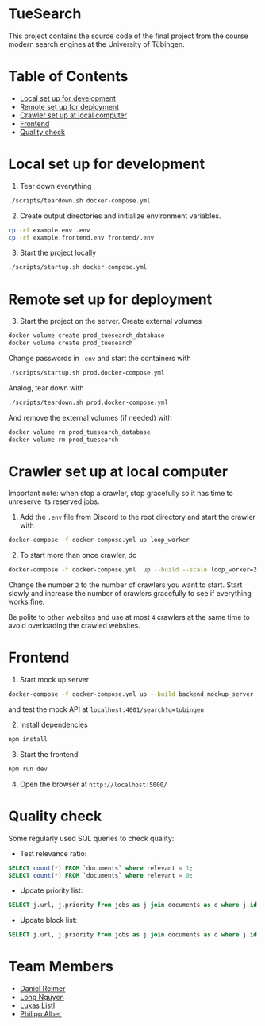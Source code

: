 # TueSearch

This project contains the source code of the final project from the course modern search engines at the University of
Tübingen.

# Table of Contents
- [Local set up for development](#local-set-up-for-development)
- [Remote set up for deployment](#remote-set-up-for-deployment)
- [Crawler set up at local computer](#crawler-set-up-at-local-computer)
- [Frontend](#frontend)
- [Quality check](#quality-check)

# Local set up for development

1. Tear down everything

```bash
./scripts/teardown.sh docker-compose.yml
```

2. Create output directories and initialize environment variables.

```bash
cp -rf example.env .env 
cp -rf example.frontend.env frontend/.env
```

3. Start the project locally

```bash
./scripts/startup.sh docker-compose.yml
```

# Remote set up for deployment

3. Start the project on the server. Create external volumes

```bash
docker volume create prod_tuesearch_database
docker volume create prod_tuesearch
```

Change passwords in `.env` and start the containers with

```bash
./scripts/startup.sh prod.docker-compose.yml
```

Analog, tear down with

```bash
./scripts/teardown.sh prod.docker-compose.yml
```

And remove the external volumes (if needed) with

```bash
docker volume rm prod_tuesearch_database
docker volume rm prod_tuesearch
```

# Crawler set up at local computer

Important note: when stop a crawler, stop gracefully so it has time to unreserve its reserved jobs.

1. Add the `.env` file from Discord to the root directory and start the crawler with

```bash
docker-compose -f docker-compose.yml up loop_worker
```

2. To start more than once crawler, do

```bash
docker-compose -f docker-compose.yml  up --build --scale loop_worker=2 loop_worker
```

Change the number `2` to the number of crawlers you want to start. Start slowly and increase the number of crawlers
gracefully to see if everything works fine.

Be polite to other websites and use at most `4` crawlers at the same time to avoid overloading the crawled websites.

# Frontend

1. Start mock up server

```bash
docker-compose -f docker-compose.yml up --build backend_mockup_server
```

and test the mock API at `localhost:4001/search?q=tubingen`

2. Install dependencies

```bash
npm install
```

3. Start the frontend

```bash
npm run dev
```

4. Open the browser at `http://localhost:5000/`

# Quality check

Some regularly used SQL queries to check quality:

- Test relevance ratio:

```sql
SELECT count(*) FROM `documents` where relevant = 1;
SELECT count(*) FROM `documents` where relevant = 0;
```

- Update priority list:
```sql
SELECT j.url, j.priority from jobs as j join documents as d where j.id = d.job_id and d.relevant = 1;
```

- Update block list:
```sql
SELECT j.url, j.priority from jobs as j join documents as d where j.id = d.job_id and d.relevant = 0;
```


# Team Members

- [Daniel Reimer](https://github.com/Seskahin)
- [Long Nguyen](https://github.com/longpollehn)
- [Lukas Listl](https://github.com/LukasListl)
- [Philipp Alber](https://github.com/coolusaHD)

